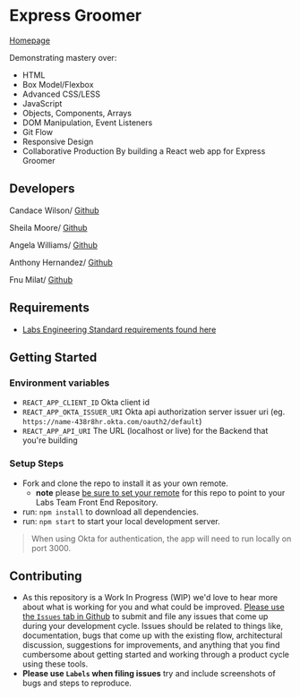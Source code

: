 # Express Groomer

[Homepage](https://main.d3jas6g6byv0f1.amplifyapp.com/)

Demonstrating mastery over:

- HTML
- Box Model/Flexbox
- Advanced CSS/LESS
- JavaScript
- Objects, Components, Arrays
- DOM Manipulation, Event Listeners
- Git Flow
- Responsive Design
- Collaborative Production
  By building a React web app for Express Groomer

## Developers

Candace Wilson/ [Github](https://github.com/candaceyw)

Sheila Moore/ [Github](https://github.com/sherexmykes)

Angela Williams/ [Github](https://www.github.com/techgawd)

Anthony Hernandez/ [Github](https://github.com/asvka/)

Fnu Milat/ [Github](https://github.com/fnumilat)

## Requirements

- [Labs Engineering Standard requirements found here](https://docs.labs.lambdaschool.com/home/)

## Getting Started

### Environment variables

- `REACT_APP_CLIENT_ID` Okta client id
- `REACT_APP_OKTA_ISSUER_URI` Okta api authorization server issuer uri (eg. `https://name-438r8hr.okta.com/oauth2/default`)
- `REACT_APP_API_URI` The URL (localhost or live) for the Backend that you're building

### Setup Steps

- Fork and clone the repo to install it as your own remote.
  - **note** please [be sure to set your remote](https://help.github.jp/enterprise/2.11/user/articles/changing-a-remote-s-url/) for this repo to point to your Labs Team Front End Repository.
- run: `npm install` to download all dependencies.
- run: `npm start` to start your local development server.

> When using Okta for authentication, the app will need to run locally on port 3000.

## Contributing

- As this repository is a Work In Progress (WIP) we'd love to hear more about what is working for you and what could be improved. [Please use the `Issues` tab in Github](https://github.com/Lambda-School-Labs/labs-spa-starter/issues) to submit and file any issues that come up during your development cycle. Issues should be related to things like, documentation, bugs that come up with the existing flow, architectural discussion, suggestions for improvements, and anything that you find cumbersome about getting started and working through a product cycle using these tools.
- **Please use `Labels` when filing issues** try and include screenshots of bugs and steps to reproduce.
